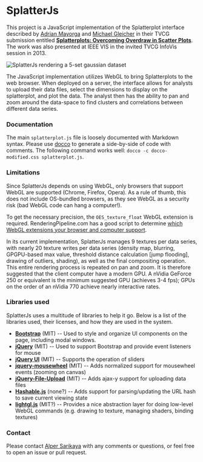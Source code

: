 # SplatterJs

This project is a JavaScript implementation of the Splatterplot interface described by [Adrian Mayorga](http://cs.wisc.edu/~adrm) and [Michael Gleicher](http://cs.wisc.edu/~gleicher) in their TVCG submission entitled [**Splatterplots: Overcoming Overdraw in Scatter Plots**](http://graphics.cs.wisc.edu/Papers/2013/MG13/).  The work was also presented at IEEE VIS in the invited TVCG InfoVis session in 2013.  

![SplatterJs rendering a 5-set gaussian dataset](https://raw.githubusercontent.com/uwgraphics/splatterjs/master/img/splatter-teaser.png)

The JavaScript implementation utilizes WebGL to bring Splatterplots to the web browser.  When deployed on a server, the interface allows for analysts to upload their data files, select the dimensions to display on the splatterplot, and plot the data.  The analyst then has the ability to pan and zoom around the data-space to find clusters and correlations between different data series.

### Documentation

The main `splatterplot.js` file is loosely documented with Markdown syntax.  Please use [docco](http://jashkenas.github.io/docco/) to generate a side-by-side of code with comments.  The following command works well: `docco -c docco-modified.css splatterplot.js`.

### Limitations

Since SplatterJs depends on using WebGL, only browsers that support WebGL are supported (Chrome, Firefox, Opera).  As a rule of thumb, this does not include OS-bundled browsers, as they see WebGL as a security risk (bad WebGL code can hang a computer!).  

To get the necessary precision, the `OES_texture_float` WebGL extension is required.  RenderingPipeline.com has a good script to determine [which WebGL extensions your browser and computer support](http://renderingpipeline.com/webgl-extension-viewer/).

In its current implementation, SplatterJs manages 9 textures per data series, with nearly 20 texture writes per data series (density map, blurring, GPGPU-based max value, threshold distance calculation [jump flooding], drawing of outliers, shading), as well as the final compositing operation.  This entire rendering process is repeated on pan and zoom.  It is therefore suggested that the client computer have a modern GPU.  A nVidia GeForce 250 or equivalent is the minimum suggested GPU (achieves 3-4 fps); GPUs on the order of an nVidia 770 achieve nearly interactive rates.

### Libraries used

SplatterJs uses a multitude of libraries to help it go.  Below is a list of the libraries used, their licenses, and how they are used in the system.

* [**Bootstrap**](http://getbootstrap.com) (MIT) -- Used to style and organize UI components on the page, including modal windows.
* [**jQuery**](http://jquery.com) (MIT) -- Used to support Bootstrap and provide event listeners for mouse
* [**jQuery UI**](http://jqueryui.com/) (MIT) -- Supports the operation of sliders
* [**jquery-mousewheel**](https://github.com/brandonaaron/jquery-mousewheel) (MIT) -- Adds normalized support for mousewheel events (zooming on canvas)
* [**jQuery-File-Upload**](https://github.com/blueimp/jQuery-File-Upload) (MIT) -- Adds ajax-y support for uploading data files
* [**Hashable.js**](https://github.com/shawnbot/hashable) (none?) -- Adds support for parsing/updating the URL hash to save current viewing state
* [**lightgl.js**](https://github.com/evanw/lightgl.js/) (MIT?) -- Provides a nice abstraction layer for doing low-level WebGL commands (e.g. drawing to texture, managing shaders, binding textures)


### Contact

Please contact [Alper Sarikaya](http://cs.wisc.edu/~sarikaya) with any comments or questions, or feel free to open an issue or pull request.
